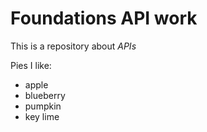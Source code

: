 # Foundations API work
This is a repository about *APIs*

Pies I like:
* apple
* blueberry
* pumpkin
* key lime
